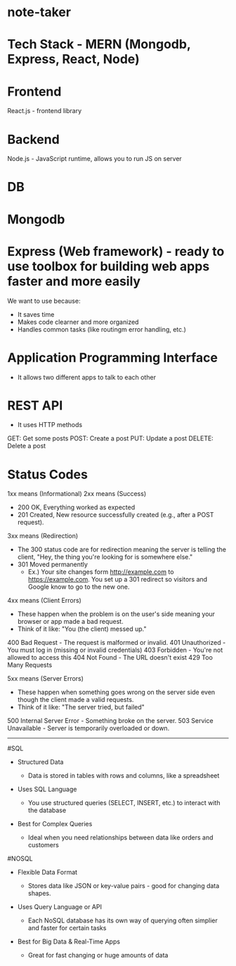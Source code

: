 # note-taker

# Tech Stack - MERN (Mongodb, Express, React, Node)

# Frontend

React.js - frontend library

# Backend

Node.js - JavaScript runtime, allows you to run JS on server

# DB

# Mongodb

# Express (Web framework) - ready to use toolbox for building web apps faster and more easily

We want to use because:

- It saves time
- Makes code clearner and more organized
- Handles common tasks (like routingm error handling, etc.)

# Application Programming Interface

- It allows two different apps to talk to each other

# REST API

- It uses HTTP methods

GET: Get some posts
POST: Create a post
PUT: Update a post
DELETE: Delete a post

# Status Codes

1xx means (Informational)
2xx means (Success)

- 200 OK, Everything worked as expected
- 201 Created, New resource successfully created (e.g., after a POST request).

3xx means (Redirection)

- The 300 status code are for redirection meaning the server is telling the client, "Hey, the thing you're looking for is somewhere else."
- 301 Moved permanently
  - Ex.) Your site changes form http://example.com to https://example.com.
    You set up a 301 redirect so visitors and Google know to go to the new one.

4xx means (Client Errors)

- These happen when the problem is on the user's side meaning your browser or app made a bad request.
- Think of it like: "You (the client) messed up."

400 Bad Request - The request is malformed or invalid.
401 Unauthorized - You must log in (missing or invalid credentials)
403 Forbidden - You're not allowed to access this
404 Not Found - The URL doesn't exist
429 Too Many Requests

5xx means (Server Errors)

- These happen when something goes wrong on the server side even though the client made a valid requests.
- Think of it like: "The server tried, but failed"

500 Internal Server Error - Something broke on the server.
503 Service Unavailable - Server is temporarily overloaded or down.

---

#SQL

- Structured Data

  - Data is stored in tables with rows and columns, like a spreadsheet

- Uses SQL Language

  - You use structured queries (SELECT, INSERT, etc.) to interact with the database

- Best for Complex Queries
  - Ideal when you need relationships between data like orders and customers

#NOSQL

- Flexible Data Format

  - Stores data like JSON or key-value pairs - good for changing data shapes.

- Uses Query Language or API

  - Each NoSQL database has its own way of querying often simplier and faster for certain tasks

- Best for Big Data & Real-Time Apps
  - Great for fast changing or huge amounts of data
